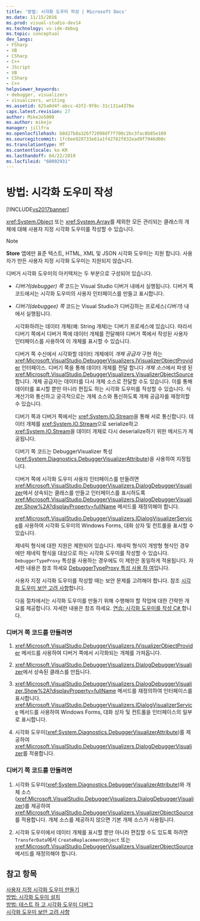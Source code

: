```yaml
---
title: '방법: 시각화 도우미 작성 | Microsoft Docs'
ms.date: 11/15/2016
ms.prod: visual-studio-dev14
ms.technology: vs-ide-debug
ms.topic: conceptual
dev_langs:
- FSharp
- VB
- CSharp
- C++
- JScript
- VB
- CSharp
- C++
helpviewer_keywords:
- debugger, visualizers
- visualizers, writing
ms.assetid: 625a0d4f-abcc-43f2-9f8c-31c131a4378e
caps.latest.revision: 27
author: MikeJo5000
ms.author: mikejo
manager: jillfra
ms.openlocfilehash: b0d27b8a326f72098df7f700c2bc3fac8b85e109
ms.sourcegitcommit: 1fc6ee928733e61a1f42782f832ead9f7946d00c
ms.translationtype: MT
ms.contentlocale: ko-KR
ms.lasthandoff: 04/22/2019
ms.locfileid: "60092931"
---
```

# <a name="how-to-write-a-visualizer"></a>방법: 시각화 도우미 작성
[!INCLUDE[vs2017banner](../includes/vs2017banner.md)]

<xref:System.Object> 또는 <xref:System.Array>를 제외한 모든 관리되는 클래스의 개체에 대해 사용자 지정 시각화 도우미를 작성할 수 있습니다.  
  
> [!NOTE]
>  **Store** 앱에만 표준 텍스트, HTML, XML 및 JSON 시각화 도우미는 지원 합니다. 사용자가 만든 사용자 지정 시각화 도우미는 지원되지 않습니다.  
  
 디버거 시각화 도우미의 아키텍처는 두 부분으로 구성되어 있습니다.  
  
- *디버거(debugger) 쪽* 코드는 Visual Studio 디버거 내에서 실행됩니다. 디버거 쪽 코드에서는 시각화 도우미의 사용자 인터페이스를 만들고 표시합니다.  
  
- *디버기(debuggee) 쪽* 코드는 Visual Studio가 디버깅하는 프로세스(*디버기*) 내에서 실행됩니다.  
  
  시각화하려는 데이터 개체(예: String 개체)는 디버기 프로세스에 있습니다. 따라서 디버기 쪽에서 디버거 쪽에 데이터 개체를 전달해야 디버거 쪽에서 작성된 사용자 인터페이스를 사용하여 이 개체를 표시할 수 있습니다.  
  
  디버거 쪽 수신에서 시각화할 데이터 개체에이 *개체 공급자* 구현 하는 <xref:Microsoft.VisualStudio.DebuggerVisualizers.IVisualizerObjectProvider> 인터페이스. 디버기 쪽을 통해 데이터 개체를 전달 합니다 *개체 소스*에서 파생 된 <xref:Microsoft.VisualStudio.DebuggerVisualizers.VisualizerObjectSource>합니다. 개체 공급자는 데이터를 다시 개체 소스로 전달할 수도 있습니다. 이를 통해 데이터를 표시할 뿐만 아니라 편집도 하는 시각화 도우미를 작성할 수 있습니다. 식 계산기와 통신하고 궁극적으로는 개체 소스와 통신하도록 개체 공급자를 재정의할 수 있습니다.  
  
  디버기 쪽과 디버거 쪽에서는 <xref:System.IO.Stream>을 통해 서로 통신합니다. 데이터 개체를 <xref:System.IO.Stream>으로 serialize하고 <xref:System.IO.Stream>을 데이터 개체로 다시 deserialize하기 위한 메서드가 제공됩니다.  
  
  디버기 쪽 코드는 DebuggerVisualizer 특성(<xref:System.Diagnostics.DebuggerVisualizerAttribute>)을 사용하여 지정됩니다.  
  
  디버거 쪽에 시각화 도우미 사용자 인터페이스를 만들려면 <xref:Microsoft.VisualStudio.DebuggerVisualizers.DialogDebuggerVisualizer>에서 상속되는 클래스를 만들고 인터페이스를 표시하도록 <xref:Microsoft.VisualStudio.DebuggerVisualizers.DialogDebuggerVisualizer.Show%2A?displayProperty=fullName> 메서드를 재정의해야 합니다.  
  
  <xref:Microsoft.VisualStudio.DebuggerVisualizers.IDialogVisualizerService>를 사용하여 시각화 도우미의 Windows Forms, 대화 상자 및 컨트롤을 표시할 수 있습니다.  
  
  제네릭 형식에 대한 지원은 제한되어 있습니다. 제네릭 형식이 개방형 형식인 경우에만 제네릭 형식을 대상으로 하는 시각화 도우미를 작성할 수 있습니다. `DebuggerTypeProxy` 특성을 사용하는 경우에도 이 제한은 동일하게 적용됩니다. 자세한 내용은 참조 하세요 [DebuggerTypeProxy 특성 사용 하 여](../debugger/using-debuggertypeproxy-attribute.md)입니다.  
  
  사용자 지정 시각화 도우미를 작성할 때는 보안 문제를 고려해야 합니다. 참조 [시각화 도우미 보안 고려 사항](../debugger/visualizer-security-considerations.md)합니다.  
  
  다음 절차에서는 시각화 도우미를 만들기 위해 수행해야 할 작업에 대한 간략한 개요를 제공합니다. 자세한 내용은 참조 하세요. [연습: 시각화 도우미를 작성 C# ](../debugger/walkthrough-writing-a-visualizer-in-csharp.md)합니다.  
  
### <a name="to-create-the-debugger-side"></a>디버거 쪽 코드를 만들려면  
  
1. <xref:Microsoft.VisualStudio.DebuggerVisualizers.IVisualizerObjectProvider> 메서드를 사용하여 디버거 쪽에서 시각화되는 개체를 가져옵니다.  
  
2. <xref:Microsoft.VisualStudio.DebuggerVisualizers.DialogDebuggerVisualizer>에서 상속된 클래스를 만듭니다.  
  
3. <xref:Microsoft.VisualStudio.DebuggerVisualizers.DialogDebuggerVisualizer.Show%2A?displayProperty=fullName> 메서드를 재정의하여 인터페이스를 표시합니다. <xref:Microsoft.VisualStudio.DebuggerVisualizers.IDialogVisualizerService> 메서드를 사용하여 Windows Forms, 대화 상자 및 컨트롤을 인터페이스의 일부로 표시합니다.  
  
4. 시각화 도우미(<xref:System.Diagnostics.DebuggerVisualizerAttribute>)를 제공하여 <xref:Microsoft.VisualStudio.DebuggerVisualizers.DialogDebuggerVisualizer>를 적용합니다.  
  
### <a name="to-create-the-debuggee-side"></a>디버기 쪽 코드를 만들려면  
  
1. 시각화 도우미(<xref:System.Diagnostics.DebuggerVisualizerAttribute>)와 개체 소스(<xref:Microsoft.VisualStudio.DebuggerVisualizers.DialogDebuggerVisualizer>)를 제공하여 <xref:Microsoft.VisualStudio.DebuggerVisualizers.VisualizerObjectSource>를 적용합니다. 개체 소스를 제공하지 않으면 기본 개체 소스가 사용됩니다.  
  
2. 시각화 도우미에서 데이터 개체를 표시할 뿐만 아니라 편집할 수도 있도록 하려면 `TransferData`에서 `CreateReplacementObject` 또는 <xref:Microsoft.VisualStudio.DebuggerVisualizers.VisualizerObjectSource> 메서드를 재정의해야 합니다.  
  
## <a name="see-also"></a>참고 항목  
 [사용자 지정 시각화 도우미 만들기](../debugger/create-custom-visualizers-of-data.md)   
 [방법: 시각화 도우미 설치](../debugger/how-to-install-a-visualizer.md)   
 [방법: 테스트 하 고 시각화 도우미 디버그](../debugger/how-to-test-and-debug-a-visualizer.md)   
 [시각화 도우미 보안 고려 사항](../debugger/visualizer-security-considerations.md)
